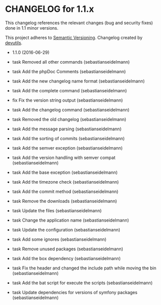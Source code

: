 CHANGELOG for 1.1.x
===================

This changelog references the relevant changes (bug and security fixes) done
in 1.1 minor versions.

This project adheres to [Semantic Versioning](http://semver.org/).
Changelog created by [devutils](https://github.com/sseidelmann/devutils).

* 1.1.0 (2016-06-29)

 * task Removed all other commands (sebastianseidelmann)
 * task Add the phpDoc Comments (sebastianseidelmann)
 * task Add the new changelog name format (sebastianseidelmann)
 * task Add the complete command (sebastianseidelmann)
 * fix Fix the version string output (sebastianseidelmann)
 * task Add the changelog command (sebastianseidelmann)
 * task Removed the old changelog (sebastianseidelmann)
 * task Add the message parsing (sebastianseidelmann)
 * task Add the sorting of commits (sebastianseidelmann)
 * task Add the semver exception (sebastianseidelmann)
 * task Add the version handling with semver compat (sebastianseidelmann)
 * task Add the base exception (sebastianseidelmann)
 * task Add the timezone check (sebastianseidelmann)
 * task Add the commit method (sebastianseidelmann)
 * task Remove the downloads (sebastianseidelmann)
 * task Update the files (sebastianseidelmann)
 * task Change the application name (sebastianseidelmann)
 * task Update the configuration (sebastianseidelmann)
 * task Add some ignores (sebastianseidelmann)
 * task Remove unused packages (sebastianseidelmann)
 * task Add the box dependency (sebastianseidelmann)
 * task Fix the header and changed the include path while moving the bin (sebastianseidelmann)
 * task Add the bat script for execute the scripts (sebastianseidelmann)
 * task Update dependencies for versions of symfony packages (sebastianseidelmann)